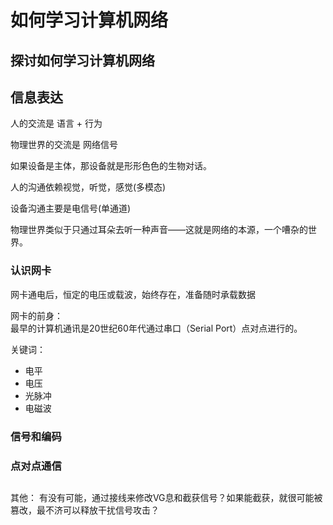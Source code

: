 # 如何学习计算机网络
## 探讨如何学习计算机网络
## 信息表达
人的交流是 语言 + 行为

物理世界的交流是 网络信号

如果设备是主体，那设备就是形形色色的生物对话。

人的沟通依赖视觉，听觉，感觉(多模态)

设备沟通主要是电信号(单通道)

物理世界类似于只通过耳朵去听一种声音——这就是网络的本源，一个嘈杂的世界。

### 认识网卡
网卡通电后，恒定的电压或载波，始终存在，准备随时承载数据

网卡的前身：  
最早的计算机通讯是20世纪60年代通过串口（Serial Port）点对点进行的。

关键词：
- 电平
- 电压
- 光脉冲
- 电磁波
### 信号和编码
### 点对点通信
## 



其他：
有没有可能，通过接线来修改VG息和截获信号？如果能截获，就很可能被篡改，最不济可以释放干扰信号攻击？